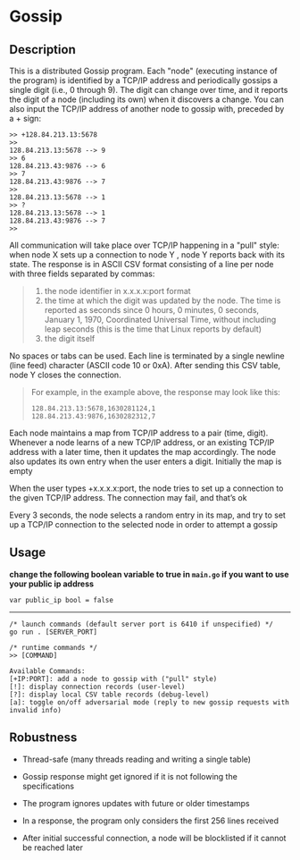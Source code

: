 # Gossip

## Description

This is a distributed Gossip program. Each "node" (executing instance of the program) is identified by a TCP/IP address and periodically gossips a single digit (i.e., 0 through 9). The digit can change over time, and it reports the digit of a node (including its own) when it discovers a change. You can also input the TCP/IP address of another node to gossip with, preceded by a + sign:

```
>> +128.84.213.13:5678
>>
128.84.213.13:5678 --> 9
>> 6
128.84.213.43:9876 --> 6
>> 7
128.84.213.43:9876 --> 7
>>
128.84.213.13:5678 --> 1
>> ?
128.84.213.13:5678 --> 1
128.84.213.43:9876 --> 7
>>
```

All communication will take place over TCP/IP happening in a "pull" style: when node X sets up a connection to node Y , node Y reports back with its state. The response is in ASCII CSV format consisting of a line per node with three fields separated by commas:
> 1. the node identifier in x.x.x.x:port format
> 2. the time at which the digit was updated by the node. The time is reported as seconds since 0 hours, 0 minutes, 0 seconds, January 1, 1970, Coordinated Universal Time, without including leap seconds (this is the time that Linux reports by default)
> 3. the digit itself

No spaces or tabs can be used. Each line is terminated by a single newline (line feed) character (ASCII code 10 or 0xA). After sending this CSV table, node Y closes the connection.
> For example, in the example above, the response may look like this:
>```
> 128.84.213.13:5678,1630281124,1
> 128.84.213.43:9876,1630282312,7
>```

Each node maintains a map from TCP/IP address to a pair (time, digit). Whenever a node learns of a new TCP/IP address, or an existing TCP/IP address with a later time, then it updates the map accordingly. The node also updates its own entry when the user enters a digit. Initially the map is empty

When the user types +x.x.x.x:port, the node tries to set up a connection to the given TCP/IP address. The connection may fail, and that’s ok

Every 3 seconds, the node selects a random entry in its map, and try to set up a TCP/IP connection to the selected node in order to attempt a gossip

## Usage
**change the following boolean variable to true in `main.go` if you want to use your public ip address**

`var public_ip bool = false`

---

```
/* launch commands (default server port is 6410 if unspecified) */
go run . [SERVER_PORT]
```

```
/* runtime commands */
>> [COMMAND]

Available Commands:
[+IP:PORT]: add a node to gossip with ("pull" style)
[!]: display connection records (user-level)
[?]: display local CSV table records (debug-level)
[a]: toggle on/off adversarial mode (reply to new gossip requests with invalid info)
```

## Robustness

- Thread-safe (many threads reading and writing a single table)

- Gossip response might get ignored if it is not following the specifications

- The program ignores updates with future or older timestamps

- In a response, the program only considers the first 256 lines received

- After initial successful connection, a node will be blocklisted if it cannot be reached later
